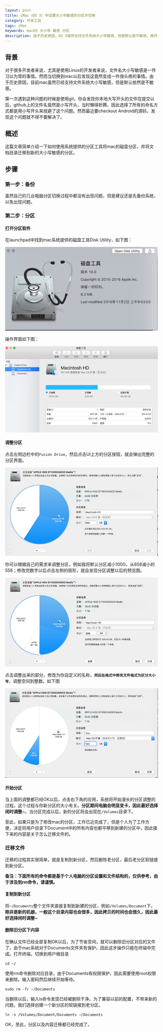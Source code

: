 ```yaml
---
layout: post
title: iMac（OS X）中设置大小写敏感的分区并切换
category: 开发工具
tags: iMac 
keywords: macOS 大小写 敏感 分区
description: 由于历史原因，OS X虽然支持文件系统大小写敏感，但是默认是不敏感，再开发中就很蛋疼，这篇文章介绍如何设置大小写敏感分区
---
```


## 背景

对于很多开发者来说，尤其是使用Linux的开发者来说，文件名大小写敏感是一件习以为常的事情。然而当切换到mac以后发现这竟然变成一件很头疼的事情。由于历史原因，目前mac虽然已经支持文件系统大小写敏感，但是默认依然是不敏感。

第一次遇到这种问题的时候是使用git，你会发现你本地大写开头的文件在提交以后，github上的文件名竟然是小写开头，当时懒得折腾，因此选择了所有的命名方式都是用小写开头来规避了这个问题。然而最近要checkout Android的源码，发现这个问题就不得不要解决了。

## 概述

这篇文章简单介绍一下如何使用系统提供的分区工具将mac的磁盘分区，并将文档目录迁移到新的大小写敏感的分区。

## 步骤

### 第一步：备份

虽然自己的几台电脑分区切换过程中都没有出现问题，但是建议还是先备份系统，以免出现问题。

### 第二步：分区

#### 打开分区软件

在launchpad中找到mac系统提供的磁盘工具Disk Utility，如下图：

![disk utility版本](../public/images/imac_disk_utility.jpg "disk utility版本")

操作界面如下图：

![disk utility界面](../public/images/imac_disk_utility_ui.jpg "disk utility版本")

#### 调整分区

点击左侧边栏中的`Fusion Drive`，然后点击UI上方的分区按钮，就会弹出完整的分区界面。

![disk utility界面](../public/images/imac_disk_utility_resize_view.jpg "disk utility版本")


你可以根据自己的需求来调整分区，例如我将默认分区减小100G，从658减小的558；修改完数字以后点击左侧的扇形，就会发现分区调整以后的预览图。

![disk utility界面](../public/images/imac_disk_utility_resize.jpg "disk utility版本")

点击调整出来的部分，修改为你自定义的名称，**`然后在格式中修改文件格式为区分大小写`**，调整空间到整数。如下图

![disk utility界面](../public/images/imac_disk_utility_resize_after.jpg "disk utility版本")

#### 开始分区

当上面的调整都已经OK以后，点击右下角的应用，系统将开始漫长的分区调整的过程。这个过程与你新分区的大小有关。**分区期间电脑会明显变卡，因此最好选择闲时调整~**。当分区完成以后，新的分区将会出现在`/Volumes`目录下。

至此，如果只是为了修改mac的分区，工作已近完成了，但是个人为了工作方便，决定将用户目录下Document中的所有内容也都平移到新建的分区中，因此接下来的内容是关于怎么迁移文件的。


### 迁移文件

迁移的过程其实很简单，就是复制到新分区，然后删除老分区，最后老分区软链接到新分区。

**备注：下面所有的命令都是基于个人电脑的分区设置和文件结构的，仅供参考，由于涉及到rm命令，请谨慎。**

#### 复制到新分区

将`~/Documents`整个文件夹直接复制到新建的分区，例如`/Volumes/Document`下。**除非是新的机器，一般这个目录内容也会很多，因此拷贝的时间也会很久，因此最好选择闲时调整~**

#### 删除旧分区下内容

在确认文件已经全部复制OK以后，为了节省空间，就可以删除旧分区对应的文件了。由于mac系统对于Documents文件夹有保护，因此这步操作只能在终端中完成。打开终端，切换到用户根目录

	cd ~/
	
使用rm命令删除对应目录，由于Documents有权限保护，因此需要使用root权限来删除。输入密码然后继续开始等待。

	sudo rm -fr ~/Documents
	
	
当删除以后，输入ls命令发现已经被删除干净。为了兼容以前的配置，不带来新的问题，我们选择创建一个新分区的软链接到老分区。

	ln -s /Volumes/Document/Documents ~/Documents
	

OK，至此，分区以及内容迁移都已经完成了。
